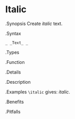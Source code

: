 # Italic

.Synopsis
Create _italic_ text.

.Syntax
```
_ _Text_ _
```

.Types

.Function

.Details

.Description

.Examples
`\italic` gives: _italic_.

.Benefits

.Pitfalls

